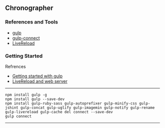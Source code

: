 ## Chronographer ##

### References and Tools ###

* [gulp](http://gulpjs.com/)
* [gulp-connect](https://github.com/AveVlad/gulp-connect)
* [LiveReload](http://livereload.com/)

### Getting Started ###

Refrences
* [Getting started with gulp](http://markgoodyear.com/2014/01/getting-started-with-gulp/)
* [LiveReload and web server](https://www.youtube.com/watch?v=KURMrW-HsY4)

---

    npm install gulp -g
    npm install gulp --save-dev
    npm install gulp-ruby-sass gulp-autoprefixer gulp-minify-css gulp-jshint gulp-concat gulp-uglify gulp-imagemin gulp-notify gulp-rename gulp-livereload gulp-cache del connect --save-dev
    gulp connect

---
